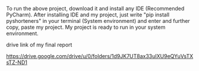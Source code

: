 To run the above project, download it and install any IDE (Recommended PyCharm).
After installing IDE and my project, just write "pip install pyshorteners" in your terminal (System environment) and enter and further copy, paste my project.
My project is ready to run in your system environment.


drive link of my final report


https://drive.google.com/drive/u/0/folders/1d9JK7UT8ax33uIXU9eQYuVsTXsTZ-ND1
